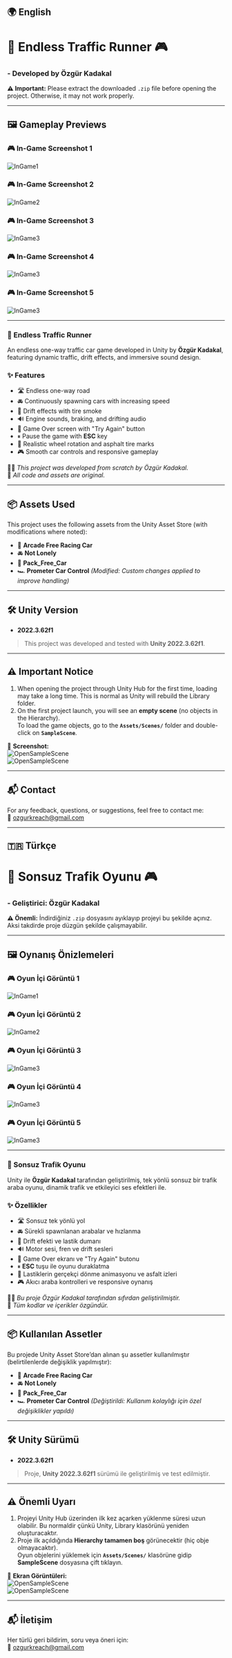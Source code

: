 ## 🌍 English

# 🚗 Endless Traffic Runner 🎮

### - Developed by Özgür Kadakal

**⚠️ Important:** Please extract the downloaded `.zip` file before opening the project. Otherwise, it may not work properly.  

---

## 🖼️ Gameplay Previews

### 🎮 In-Game Screenshot 1
![InGame1](ScreenShots/car.png)

### 🎮 In-Game Screenshot 2
![InGame2](ScreenShots/cardrift.png)

### 🎮 In-Game Screenshot 3
![InGame3](ScreenShots/1.png)

### 🎮 In-Game Screenshot 4
![InGame3](ScreenShots/2.png)

### 🎮 In-Game Screenshot 5
![InGame3](ScreenShots/3.png)

---

### 🚗 Endless Traffic Runner
An endless one-way traffic car game developed in Unity by **Özgür Kadakal**, featuring dynamic traffic, drift effects, and immersive sound design.  

### ✨ Features
- 🛣 Endless one-way road  
- 🚘 Continuously spawning cars with increasing speed  
- 💨 Drift effects with tire smoke  
- 🔊 Engine sounds, braking, and drifting audio  
- 🏁 Game Over screen with "Try Again" button  
- ⏸ Pause the game with **ESC** key  
- 🛞 Realistic wheel rotation and asphalt tire marks  
- 🎮 Smooth car controls and responsive gameplay

🧑‍💻 *This project was developed from scratch by Özgür Kadakal.*  
📌 *All code and assets are original.*

---

## 📦 Assets Used  

This project uses the following assets from the Unity Asset Store (with modifications where noted):  
- 🚗 **Arcade Free Racing Car**  
- 🚘 **Not Lonely**  
- 🚙 **Pack_Free_Car**  
- 🏎 **Prometer Car Control** *(Modified: Custom changes applied to improve handling)*  

---

## 🛠 Unity Version

- **2022.3.62f1**  
> This project was developed and tested with **Unity 2022.3.62f1**.

---

## ⚠️ Important Notice

1. When opening the project through Unity Hub for the first time, loading may take a long time. This is normal as Unity will rebuild the Library folder.  
2. On the first project launch, you will see an **empty scene** (no objects in the Hierarchy).  
   To load the game objects, go to the **`Assets/Scenes/`** folder and double-click on **`SampleScene`**.  

📸 **Screenshot:**  
![OpenSampleScene](ScreenShots/4.png)  
![OpenSampleScene](ScreenShots/5.png)  

---

## 📬 Contact

For any feedback, questions, or suggestions, feel free to contact me:  
📧 ozgurkreach@gmail.com  

---

## 🇹🇷 Türkçe

# 🚗 Sonsuz Trafik Oyunu 🎮

### - Geliştirici: Özgür Kadakal

**⚠️ Önemli:** İndirdiğiniz `.zip` dosyasını ayıklayıp projeyi bu şekilde açınız. Aksi takdirde proje düzgün şekilde çalışmayabilir.  

---

## 🖼️ Oynanış Önizlemeleri

### 🎮 Oyun İçi Görüntü 1
![InGame1](ScreenShots/car.png)

### 🎮 Oyun İçi Görüntü 2
![InGame2](ScreenShots/cardrift.png)

### 🎮 Oyun İçi Görüntü 3
![InGame3](ScreenShots/1.png)

### 🎮 Oyun İçi Görüntü 4
![InGame3](ScreenShots/2.png)

### 🎮 Oyun İçi Görüntü 5
![InGame3](ScreenShots/3.png)

---

### 🚗 Sonsuz Trafik Oyunu
Unity ile **Özgür Kadakal** tarafından geliştirilmiş, tek yönlü sonsuz bir trafik araba oyunu, dinamik trafik ve etkileyici ses efektleri ile.  

### ✨ Özellikler
- 🛣 Sonsuz tek yönlü yol  
- 🚘 Sürekli spawnlanan arabalar ve hızlanma  
- 💨 Drift efekti ve lastik dumanı  
- 🔊 Motor sesi, fren ve drift sesleri  
- 🏁 Game Over ekranı ve "Try Again" butonu  
- ⏸ **ESC** tuşu ile oyunu duraklatma  
- 🛞 Lastiklerin gerçekçi dönme animasyonu ve asfalt izleri  
- 🎮 Akıcı araba kontrolleri ve responsive oynanış

🧑‍💻 *Bu proje Özgür Kadakal tarafından sıfırdan geliştirilmiştir.*  
📌 *Tüm kodlar ve içerikler özgündür.*

---

## 📦 Kullanılan Assetler  

Bu projede Unity Asset Store’dan alınan şu assetler kullanılmıştır (belirtilenlerde değişiklik yapılmıştır):  
- 🚗 **Arcade Free Racing Car**  
- 🚘 **Not Lonely**  
- 🚙 **Pack_Free_Car**  
- 🏎 **Prometer Car Control** *(Değiştirildi: Kullanım kolaylığı için özel değişiklikler yapıldı)*  

---

## 🛠 Unity Sürümü

- **2022.3.62f1**  
> Proje, **Unity 2022.3.62f1** sürümü ile geliştirilmiş ve test edilmiştir.

---

## ⚠️ Önemli Uyarı

1. Projeyi Unity Hub üzerinden ilk kez açarken yüklenme süresi uzun olabilir. Bu normaldir çünkü Unity, Library klasörünü yeniden oluşturacaktır.  
2. Proje ilk açıldığında **Hierarchy tamamen boş** görünecektir (hiç obje olmayacaktır).  
   Oyun objelerini yüklemek için **`Assets/Scenes/`** klasörüne gidip **SampleScene** dosyasına çift tıklayın.  

📸 **Ekran Görüntüleri:**  
![OpenSampleScene](ScreenShots/4.png)  
![OpenSampleScene](ScreenShots/5.png)  

---

## 📬 İletişim

Her türlü geri bildirim, soru veya öneri için:  
📧 ozgurkreach@gmail.com
